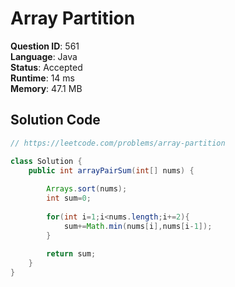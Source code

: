 # Array Partition

**Question ID**: 561  
**Language**: Java  
**Status**: Accepted  
**Runtime**: 14 ms  
**Memory**: 47.1 MB  

## Solution Code
```java
// https://leetcode.com/problems/array-partition

class Solution {
    public int arrayPairSum(int[] nums) {
        
        Arrays.sort(nums);
        int sum=0;
        
        for(int i=1;i<nums.length;i+=2){
            sum+=Math.min(nums[i],nums[i-1]);
        }
        
        return sum;
    }
}
```
